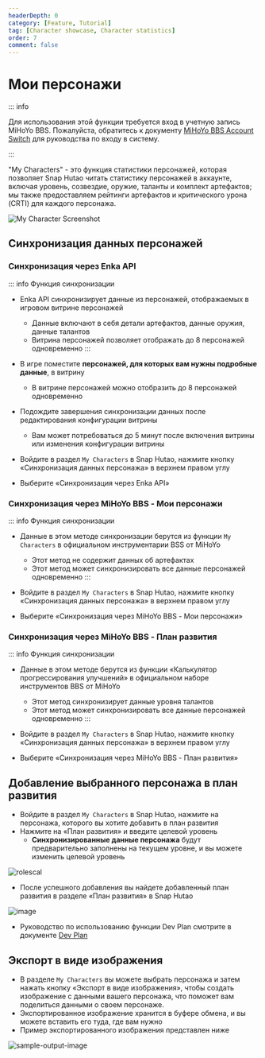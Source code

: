 ```yaml
---
headerDepth: 0
category: [Feature, Tutorial]
tag: [Character showcase, Character statistics]
order: 7
comment: false
---
```


# Мои персонажи

::: info

Для использования этой функции требуется вход в учетную запись MiHoYo BBS. Пожалуйста, обратитесь к документу [MiHoYo BBS Account Switch](mhy-account-switch.md) для руководства по входу в систему.

:::

"My Characters" - это функция статистики персонажей, которая позволяет Snap Hutao читать статистику персонажей в аккаунте, включая уровень, созвездие, оружие, таланты и комплект артефактов; мы также предоставляем рейтинги артефактов и критического урона (CRTI) для каждого персонажа.

![My Character Screenshot](https://img.alicdn.com/imgextra/i2/1797064093/O1CN01JOlGqw1g6dyB7NkLu_!!1797064093.png_.webp)

## Синхронизация данных персонажей

### Синхронизация через Enka API

::: info Функция синхронизации

- Enka API синхронизирует данные из персонажей, отображаемых в игровом витрине персонажей

  - Данные включают в себя детали артефактов, данные оружия, данные талантов
  - Витрина персонажей позволяет отображать до 8 персонажей одновременно
    :::

- В игре поместите **персонажей, для которых вам нужны подробные данные**, в витрину
  - В витрине персонажей можно отобразить до 8 персонажей одновременно
- Подождите завершения синхронизации данных после редактирования конфигурации витрины
  - Вам может потребоваться до 5 минут после включения витрины или изменения конфигурации витрины
- Войдите в раздел `My Characters` в Snap Hutao, нажмите кнопку «Синхронизация данных персонажа» в верхнем правом углу
- Выберите «Синхронизация через Enka API»

### Синхронизация через MiHoYo BBS - Мои персонажи

::: info Функция синхронизации

- Данные в этом методе синхронизации берутся из функции `My Characters` в официальном инструментарии BSS от MiHoYo

  - Этот метод не содержит данных об артефактах
  - Этот метод может синхронизировать все данные персонажей одновременно
    :::

- Войдите в раздел `My Characters` в Snap Hutao, нажмите кнопку «Синхронизация данных персонажа» в верхнем правом углу
- Выберите «Синхронизация через MiHoYo BBS - Мои персонажи»

### Синхронизация через MiHoYo BBS - План развития

::: info Функция синхронизации

- Данные в этом методе берутся из функции «Калькулятор прогрессирования улучшений» в официальном наборе инструментов BBS от MiHoYo

  - Этот метод синхронизирует данные уровня талантов
  - Этот метод может синхронизировать все данные персонажей одновременно
    :::

- Войдите в раздел `My Characters` в Snap Hutao, нажмите кнопку «Синхронизация данных персонажа» в верхнем правом углу
- Выберите «Синхронизация через MiHoYo BBS - План развития»

## Добавление выбранного персонажа в план развития

- Войдите в раздел `My Characters` в Snap Hutao, нажмите на персонажа, которого вы хотите добавить в план развития
- Нажмите на «План развития» и введите целевой уровень
  - **Синхронизированные данные персонажа** будут предварительно заполнены на текущем уровне, и вы можете изменить целевой уровень

![rolescal](https://img.alicdn.com/imgextra/i2/1797064093/O1CN01Ju0wyK1g6du2L9Kw0_!!1797064093.png)

- После успешного добавления вы найдете добавленный план развития в разделе «План развития» в Snap Hutao

![image](https://img.alicdn.com/imgextra/i4/1797064093/O1CN01DgRS5n1g6du0Do41z_!!1797064093.png)

- Руководство по использованию функции Dev Plan смотрите в документе [Dev Plan](develop-plan.md)

## Экспорт в виде изображения

- В разделе `My Characters` вы можете выбрать персонажа и затем нажать кнопку «Экспорт в виде изображения», чтобы создать изображение с данными вашего персонажа, что поможет вам поделиться данными о своем персонаже.
- Экспортированное изображение хранится в буфере обмена, и вы можете вставить его туда, где вам нужно
- Пример экспортированного изображения представлен ниже

![sample-output-image](https://img.alicdn.com/imgextra/i3/1797064093/O1CN01ah7JlQ1g6du4WrI0A_!!1797064093.png)
